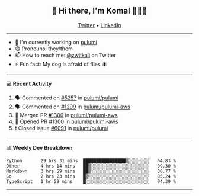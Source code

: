 <h2 align="center"> 👋 Hi there, I'm Komal 🧑🏾‍💻 </h2>
<p align="center">
    <a href="https://twitter.com/zwitkali">Twitter</a> •
    <a href="https://www.linkedin.com/in/komal-ali/">LinkedIn</a>
</p>

--------

- 🔭 I’m currently working on [pulumi](https://github.com/pulumi/pulumi)
- 😄 Pronouns: they/them
- 📫 How to reach me: [@zwitkali](https://twitter.com/zwitkali) on Twitter
- ⚡ Fun fact: My dog is afraid of flies 🪰

--------
💻 **Recent Activity**

<!--START_SECTION:activity-->
1. 🗣 Commented on [#5257](https://github.com/pulumi/pulumi/issues/5257) in [pulumi/pulumi](https://github.com/pulumi/pulumi)
2. 🗣 Commented on [#1299](https://github.com/pulumi/pulumi-aws/issues/1299) in [pulumi/pulumi-aws](https://github.com/pulumi/pulumi-aws)
3. 🎉 Merged PR [#1300](https://github.com/pulumi/pulumi-aws/pull/1300) in [pulumi/pulumi-aws](https://github.com/pulumi/pulumi-aws)
4. 💪 Opened PR [#1300](https://github.com/pulumi/pulumi-aws/pull/1300) in [pulumi/pulumi-aws](https://github.com/pulumi/pulumi-aws)
5. ❗️ Closed issue [#6091](https://github.com/pulumi/pulumi/issues/6091) in [pulumi/pulumi](https://github.com/pulumi/pulumi)
<!--END_SECTION:activity-->

--------

📊 **Weekly Dev Breakdown**
<!--START_SECTION:waka-->
```text
Python       29 hrs 31 mins  ████████████████▒░░░░░░░░   64.83 % 
Other        4 hrs 14 mins   ██▒░░░░░░░░░░░░░░░░░░░░░░   09.30 % 
Markdown     3 hrs 59 mins   ██▒░░░░░░░░░░░░░░░░░░░░░░   08.77 % 
Go           2 hrs 23 mins   █▒░░░░░░░░░░░░░░░░░░░░░░░   05.24 % 
TypeScript   1 hr 59 mins    █░░░░░░░░░░░░░░░░░░░░░░░░   04.39 % 
```
<!--END_SECTION:waka-->

--------
